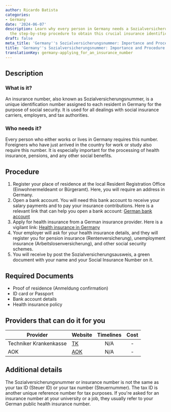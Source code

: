 ```yaml
---
author: Ricardo Batista
categories:
- Germany
date: '2024-06-07'
description: Learn why every person in Germany needs a Sozialversicherungsnummer and
  the step-by-step procedure to obtain this crucial insurance identification number.
draft: false
meta_title: 'Germany''s Sozialversicherungsnummer: Importance and Procedure'
title: 'Germany''s Sozialversicherungsnummer: Importance and Procedure'
translationKey: germany-applying_for_an_insurance_number
---
```



## Description
### What is it?
An insurance number, also known as Sozialversicherungsnummer, is a unique identification number assigned to each resident in Germany for the purpose of social security. It is used for all dealings with social insurance carriers, employers, and tax authorities.

### Who needs it?
Every person who either works or lives in Germany requires this number. Foreigners who have just arrived in the country for work or study also require this number. It is especially important for the processing of health insurance, pensions, and any other social benefits.

## Procedure
1. Register your place of residence at the local Resident Registration Office (Einwohnermeldeamt or Bürgeramt). Here, you will require an address in Germany.
2. Open a bank account. You will need this bank account to receive your salary payments and to pay your insurance contributions. Here is a relevant link that can help you open a bank account: [German bank account](https://www.german-way.com/travel-and-tourism/living-in-germany/banking/)
3. Apply for health insurance from a German insurance provider. Here is a vigilant link: [Health insurance in Germany](https://www.german-way.com/travel-and-tourism/health-care/health-insurance/)
4. Your employer will ask for your health insurance details, and they will register you for pension insurance (Rentenversicherung), unemployment insurance (Arbeitslosenversicherung), and other social security schemes.
5. You will receive by post the Sozialversicherungsausweis, a green document with your name and your Social Insurance Number on it.

## Required Documents
- Proof of residence (Anmeldung confirmation)
- ID card or Passport
- Bank account details
- Health insurance policy

## Providers that can do it for you

| Provider        |     Website     |     Timelines    |       Cost      |
| --------------- | --------------- |  :-------------: | :-------------: |
| Techniker Krankenkasse      |  [TK](https://www.tk.de/en)       |      N/A      |        -       |
| AOK      |  [AOK](https://en.zuwanderer.aok.de/home/)       |      N/A      |        -       |

## Additional details
The Sozialversicherungsnummer or insurance number is not the same as your tax ID (Steuer ID) or your tax number (Steuernummer). The tax ID is another unique reference number for tax purposes. If you're asked for an insurance number at your university or a job, they usually refer to your German public health insurance number.